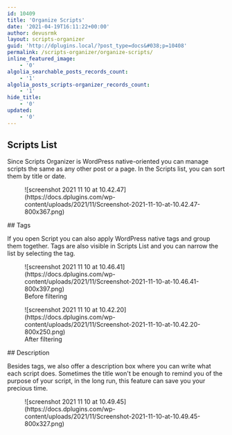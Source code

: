 ```yaml
---
id: 10409
title: 'Organize Scripts'
date: '2021-04-19T16:11:22+00:00'
author: devusrmk
layout: scripts-organizer
guid: 'http://dplugins.local/?post_type=docs&#038;p=10408'
permalink: /scripts-organizer/organize-scripts/
inline_featured_image:
    - '0'
algolia_searchable_posts_records_count:
    - '1'
algolia_posts_scripts-organizer_records_count:
    - '1'
hide_title:
    - '0'
updated:
    - '0'
---
```


## Scripts List

Since Scripts Organizer is WordPress native-oriented you can manage scripts the same as any other post or a page. In the Scripts list, you can sort them by title or date.

<figure class="wp-block-image size-large">![screenshot 2021 11 10 at 10.42.47](https://docs.dplugins.com/wp-content/uploads/2021/11/Screenshot-2021-11-10-at-10.42.47-800x367.png)</figure>## Tags

If you open Script you can also apply WordPress native tags and group them together. Tags are also visible in Scripts List and you can narrow the list by selecting the tag.

<figure class="wp-block-image size-large">![screenshot 2021 11 10 at 10.46.41](https://docs.dplugins.com/wp-content/uploads/2021/11/Screenshot-2021-11-10-at-10.46.41-800x397.png)<figcaption>Before filtering</figcaption></figure><figure class="wp-block-image size-large">![screenshot 2021 11 10 at 10.42.20](https://docs.dplugins.com/wp-content/uploads/2021/11/Screenshot-2021-11-10-at-10.42.20-800x250.png)<figcaption><meta charset="utf-8"></meta>After filtering</figcaption></figure>## Description

Besides tags, we also offer a description box where you can write what each script does. Sometimes the title won't be enough to remind you of the purpose of your script, in the long run, this feature can save you your precious time.

<figure class="wp-block-image size-large">![screenshot 2021 11 10 at 10.49.45](https://docs.dplugins.com/wp-content/uploads/2021/11/Screenshot-2021-11-10-at-10.49.45-800x327.png)</figure>